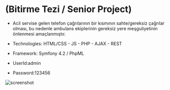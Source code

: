 # (Bitirme Tezi / Senior Project)
- Acil servise gelen telefon çağrılarının bir kısmının sahte/gereksiz çağrılar olması, bu nedenle ambulans ekiplerinin gereksiz yere meşguliyetinin önlenmesi amaçlanmıştır.

- Technologies: HTML/CSS - JS - PHP - AJAX - REST
- Framework: Symfony 4.2 / PhpML

- UserId:admin
- Password:123456

![screenshot](https://user-images.githubusercontent.com/26628508/59523650-81034280-8eda-11e9-870e-be761ee95c2b.PNG)
